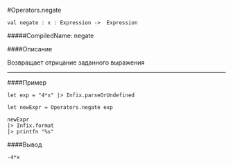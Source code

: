 #Operators.negate

	val negate : x : Expression ->  Expression


#####CompiledName: negate


####Описание

Возвращает отрицание заданного выражения
    
----------

####Пример
    
    let exp = "4*x" |> Infix.parseOrUndefined
    
    let newExpr = Operators.negate exp 
    
    newExpr
    |> Infix.format
    |> printfn "%s"

####Вывод

    -4*x

